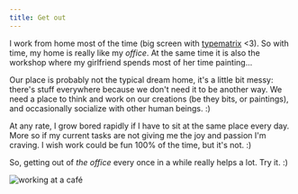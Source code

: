 ```yaml
---
title: Get out
---
```


I work from home most of the time (big screen with
[typematrix](http://www.typematrix.com/) <3). So with time, my home is really
like my *office*. At the same time it is also the workshop where my girlfriend
spends most of her time painting...

Our place is probably not the typical dream home, it's a little bit messy:
there's stuff everywhere because we don't need it to be another way. We need a
place to think and work on our creations (be they bits, or paintings), and
occasionally socialize with other human beings. :)

At any rate, I grow bored rapidly if I have to sit at the same place every
day. More so if my current tasks are not giving me the joy and passion I'm
craving. I wish work could be fun 100% of the time, but it's not. :)

So, getting out of *the office* every once in a while really helps a lot. Try
it. :)

![working at a café](http://wtf.cyprio.net/user/files/working.jpg)

